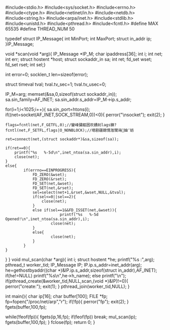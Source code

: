 #include<stdio.h> #include<sys/socket.h> #include<errno.h> #include<ctype.h> #include<netinet/in.h> #include<netdb.h> #include<string.h> #include<arpa/inet.h> #include<stdlib.h> #include<unistd.h> #include<pthread.h> #include<fcntl.h> #define MAX 65535 #define THREAD_NUM 50
 
typedef struct IP_Message{ 
 int MinPort; int MaxPort; 
 struct in_addr ip;
 }IP_Message; 

void *scan(void *arg){ 
  IP_Message *IP_M; char ipaddress[36]; int i; int net; int err; struct hostent *host; struct sockaddr_in sa; int ret; fd_set wset; fd_set rset; int sel;}

int error=0;
socklen_t len=sizeof(error);

struct timeval tval;
tval.tv_sec=1;
tval.tv_usec=0;

IP_M=arg;
memset(&sa,0,sizeof(struct sockaddr_in));
sa.sin_family=AF_INET;
sa.sin_addr.s_addr=IP_M->ip.s_addr;

for(i=1;i<1025;i++){
    sa.sin_port=htons(i);
	if((net=socket(AF_INET,SOCK_STREAM,0))<0){
		 perror("\nsocket");
   		 exit(2);
	}


	flags=fcntl(net,F_GETFL,0);//鑾峰彇鏂囦欢鐨刦lags鍊?
	fcntl(net,F_SETFL,flags|O_NONBLOCK);//璁剧疆鎴愰潪闃诲妯″紡

	ret=connect(net,(struct sockaddr*)&sa,sizeof(sa));

	if(ret==0){
		printf("%s   %-5d\n",inet_ntoa(sa.sin_addr),i);
		close(net);
	}
	else{
			if(errno==EINPROGRESS){
				FD_ZERO(&wset);
				FD_ZERO(&rset);
				FD_SET(net,&wset);
				FD_SET(net,&rset);
				sel=select(net+1,&rset,&wset,NULL,&tval);
				if(sel<=0||sel==2){
					close(net);
				}
				else if(sel==1&&FD_ISSET(net,&wset)){
							printf("%s   %-5d Opened!\n",inet_ntoa(sa.sin_addr),i);
						close(net);
				}
				else{
						close(net);
				}
			}
	}
}
} 
void mul_scan(char *arg){ 
int i; 
struct hostent *he;
 printf("%s :",arg); pthread_t worker_tid; 
IP_Message IP; IP.ip.s_addr=inet_addr(arg); he=gethostbyaddr((char *)&IP.ip.s_addr,sizeof(struct in_addr),AF_INET); 
if(he!=NULL) printf("%s\n",he->h_name); 
else printf("\n"); 
if(pthread_create(&worker_tid,NULL,scan,(void *)&IP)!=0){ perror("create:"); exit(1); } 
pthread_join(worker_tid,NULL); } 

int main(){ 
char ip[16]; 
char buffer[100]; 
FILE *fp; 
fp=fopen("/proc/net/arp","r");
 if(!fp){ perror("fp"); exit(2); }
 fgets(buffer,100,fp);

 while(!feof(fp)){ 
fgets(ip,16,fp); 
if(feof(fp)) break; 
mul_scan(ip); 
fgets(buffer,100,fp); }
 fclose(fp); 
return 0; }